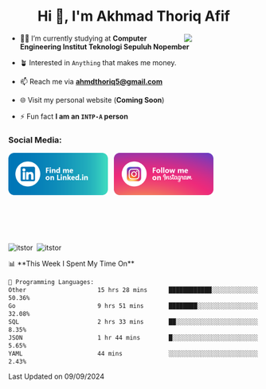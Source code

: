 <h1 align="center">Hi 👋, I'm Akhmad Thoriq Afif</h1>

<img align="right" src="https://i.giphy.com/media/VbnUQpnihPSIgIXuZv/giphy.webp" style="width:30%;">

- 👨‍🎓 I’m currently studying at **Computer Engineering Institut Teknologi Sepuluh Nopember**

- 🪴 Interested in `Anything` that makes me money.

- 📫 Reach me via **ahmdthoriq5@gmail.com**

- 🌐 Visit my personal website (**Coming Soon**)

- ⚡ Fun fact **I am an `INTP-A` person**

<h3 align="left">Social Media:</h3>
<p align="left">
<a href="https://linkedin.com/in/akhmad-thoriq-afif" target="_blank"><img align="center" src="./images/linkedin.png" alt="akhmad-thoriq-afif" width="200" /></a>&nbsp;&nbsp;
<a href="https://instagram.com/ahmdthoriq_" target="_blank"><img align="center" src="./images/instagram.png" alt="ahmdthoriq_"width="200" /></a>
</p>
</br>
</br>
</br>
</br>
<p><img align="center" src="https://github-readme-stats.vercel.app/api?username=itstor&show_icons=true&locale=en&theme=nord" alt="itstor" height="170"/>&nbsp;&nbsp;<img align="center" src="https://github-readme-stats.vercel.app/api/top-langs?username=itstor&show_icons=true&locale=en&layout=compact&theme=nord" alt="itstor" height="170" /></p>
<!--START_SECTION:waka-->
📊 **This Week I Spent My Time On** 

```text
💬 Programming Languages: 
Other                    15 hrs 28 mins      ████████████░░░░░░░░░░░░░   50.36% 
Go                       9 hrs 51 mins       ████████░░░░░░░░░░░░░░░░░   32.08% 
SQL                      2 hrs 33 mins       ██░░░░░░░░░░░░░░░░░░░░░░░   8.35% 
JSON                     1 hr 44 mins        █░░░░░░░░░░░░░░░░░░░░░░░░   5.65% 
YAML                     44 mins             ░░░░░░░░░░░░░░░░░░░░░░░░░   2.43%

```


 Last Updated on 09/09/2024
<!--END_SECTION:waka-->
